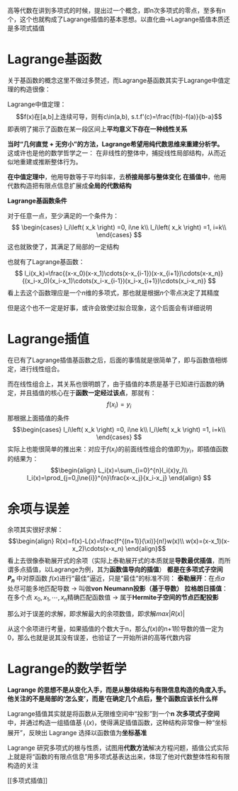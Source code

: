高等代数在讲到多项式的时候，提出过一个概念，即n次多项式的零点，至多有n个，这个也就构成了Lagrange插值的基本思想。以直化曲->Lagrange插值本质还是多项式插值

# Lagrange基函数

关于基函数的概念这里不做过多赘述，而Lagrange基函数其实于Lagrange中值定理的构造很像：

Lagrange中值定理：$$f(x)在[a,b]上连续可导，则有c\in(a,b), s.t.f'(c)=\frac{f(b)-f(a)}{b-a}$$即表明了揭示了函数在某一段区间上**平均意义下存在一种线性关系**

**当时“几何直觉 + 无穷小”的方法，Lagrange希望用纯代数思维来重建分析学。**
这或许也是他的数学哲学之一：
在非线性的整体中，捕捉线性局部结构，从而近似地重建或推断整体行为。

**在中值定理中**，他用导数等于平均斜率，去**桥接局部与整体变化**
**在插值中**，他用代数构造把有限点信息扩展成**全局的代数结构**

**Lagrange基函数条件**

对于任意一点，至少满足的一个条件为：
$$
\begin{cases}
	l_i\left( x_k \right) =0, i\ne k\\
	l_i\left( x_k \right) =1, i=k\\
\end{cases}
$$
这也就致使了，其满足了局部的一定结构

也就有了Lagrange基函数：
$$
l_i(x_k)=\frac{(x-x_0)(x-x_1)\cdots(x-x_{i-1})(x-x_{i+1})\cdots(x-x_n)}{(x_i-x_0)(x_i-x_1)\cdots(x_i-x_{i-1})(x_i-x_{i+1})\cdots(x_i-x_n)}
$$
看上去这个函数理应是一个$n$维的多项式，那也就是根据$n$个零点决定了其精度

但是这个也不一定是好事，或许会致使过拟合现象，这个后面会有详细说明


# Lagrange插值

在已有了Lagrange插值基函数之后，后面的事情就是很简单了，即与函数值相绑定，进行线性组合。

而在线性组合上，其关系也很明朗了，由于插值的本质是基于已知进行函数的确定，并且插值的核心在于**函数一定经过该点**，那就有：
$$f(x_i)=y_i
$$
那根据上面插值的条件
$$\begin{cases}
	l_i\left( x_k \right) =0, i\ne k\\
	l_i\left( x_k \right) =1, i=k\\
\end{cases}
$$
实际上也能很简单的推出来：对应于$f(x_i)$的前面线性组合的值即为$y_i$，即插值函数的结果为：
$$\begin{align}
L_i(x)=\sum_{i=0}^{n}l_i(x)y_i\\
l_i(x)=\prod_{j=0,j\ne{i}}^{n}\frac{x-x_j}{x_i-x_j}
\end{align}
$$

# 余项与误差

余项其实很好求解：
$$\begin{align}
R(x)=f(x)-L(x)=\frac{f^{(n+1)}(\xi)}{n!}w(x)\\
w(x)=(x-x_1)(x-x_2)\cdots(x-x_n)
\end{align}$$
看上去很像泰勒展开式的余项（实际上泰勒展开式的本质就是**导数最优插值**，而所谓多点插值，以Lagrange为例，其为**函数值导向的插值**）
**都是在多项式子空间 $P_n$** 中对原函数 $f(x)$进行“最佳”逼近，只是“最佳”的标准不同：
**泰勒展开**：在点$a$处尽可能多地匹配导数 → 叫做**von Neumann投影（基于导数）**
**拉格朗日插值**：在多个点 $x_0,x_1,\cdots,x_n$精确匹配函数值 → 属于**Hermite子空间的节点匹配投影**

那么对于误差的求解，即求解最大的余项数值，即求解$max|{R(x)}|$

从这个余项进行考量，如果插值的个数大于n，那么$f(x)$的n+1阶导数的值一定为0，那么也就是说其没有误差，也验证了一开始所讲的高等代数内容

# Lagrange的数学哲学

**Lagrange 的思想不是从变化入手，而是从整体结构与有限信息构造的角度入手。他关注的不是局部的‘怎么变’，而是‘在确定几个点后，整个函数应该长什么样**

Lagrange插值其实就是将函数从无限维空间中“投影”到一个**n 次多项式子空间**中，并通过构造一组插值基 $l_i(x)$，使得满足插值函数，这种结构非常像一种“坐标展开”，反映出 Lagrange 选择以函数值为**坐标基准**

Lagrange 研究多项式的根与性质，试图用**代数方法**解决方程问题，插值公式实际上就是将“函数的有限点信息”用多项式基表达出来，体现了他对代数整体性和有限构造的关注

[[多项式插值]]

